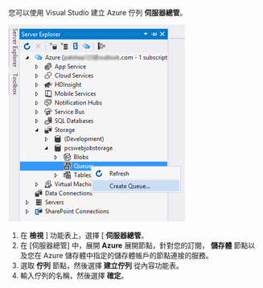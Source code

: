 您可以使用 Visual Studio 建立 Azure 佇列 **伺服器總管**。

![伺服器總管 Blob][Image1]

1. 在 **檢視** ] 功能表上，選擇 [ **伺服器總管**。
2. 在 [伺服器總管] 中，展開 **Azure** 展開節點，針對您的訂閱， **儲存體** 節點以及您在 Azure 儲存體中指定的儲存體帳戶的節點連接的服務。
3. 選取 **佇列** 節點，然後選擇 **建立佇列** 從內容功能表。
4. 輸入佇列的名稱，然後選擇 **確定**。   


[Image1]: ./media/vs-create-queue-in-server-explorer/vs-storage-queues-create-in-server-explorer.png
